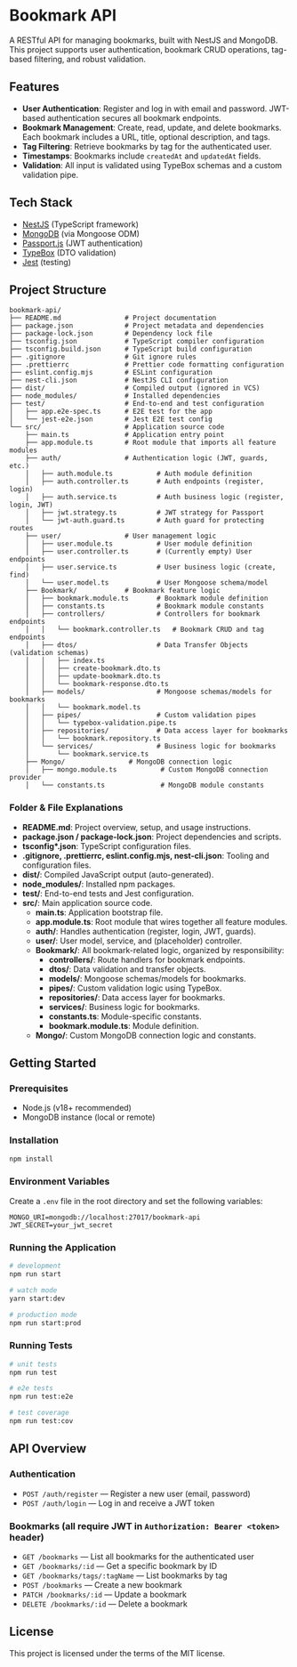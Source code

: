 # Bookmark API

A RESTful API for managing bookmarks, built with NestJS and MongoDB. This project supports user authentication, bookmark CRUD operations, tag-based filtering, and robust validation.

## Features

- **User Authentication**: Register and log in with email and password. JWT-based authentication secures all bookmark endpoints.
- **Bookmark Management**: Create, read, update, and delete bookmarks. Each bookmark includes a URL, title, optional description, and tags.
- **Tag Filtering**: Retrieve bookmarks by tag for the authenticated user.
- **Timestamps**: Bookmarks include `createdAt` and `updatedAt` fields.
- **Validation**: All input is validated using TypeBox schemas and a custom validation pipe.

## Tech Stack

- [NestJS](https://nestjs.com/) (TypeScript framework)
- [MongoDB](https://www.mongodb.com/) (via Mongoose ODM)
- [Passport.js](http://www.passportjs.org/) (JWT authentication)
- [TypeBox](https://github.com/sinclairzx81/typebox) (DTO validation)
- [Jest](https://jestjs.io/) (testing)

## Project Structure

```
bookmark-api/
├── README.md                # Project documentation
├── package.json             # Project metadata and dependencies
├── package-lock.json        # Dependency lock file
├── tsconfig.json            # TypeScript compiler configuration
├── tsconfig.build.json      # TypeScript build configuration
├── .gitignore               # Git ignore rules
├── .prettierrc              # Prettier code formatting configuration
├── eslint.config.mjs        # ESLint configuration
├── nest-cli.json            # NestJS CLI configuration
├── dist/                    # Compiled output (ignored in VCS)
├── node_modules/            # Installed dependencies
├── test/                    # End-to-end and test configuration
│   ├── app.e2e-spec.ts      # E2E test for the app
│   └── jest-e2e.json        # Jest E2E test config
└── src/                     # Application source code
    ├── main.ts              # Application entry point
    ├── app.module.ts        # Root module that imports all feature modules
    ├── auth/                # Authentication logic (JWT, guards, etc.)
    │   ├── auth.module.ts           # Auth module definition
    │   ├── auth.controller.ts       # Auth endpoints (register, login)
    │   ├── auth.service.ts          # Auth business logic (register, login, JWT)
    │   ├── jwt.strategy.ts          # JWT strategy for Passport
    │   └── jwt-auth.guard.ts        # Auth guard for protecting routes
    ├── user/                # User management logic
    │   ├── user.module.ts           # User module definition
    │   ├── user.controller.ts       # (Currently empty) User endpoints
    │   ├── user.service.ts          # User business logic (create, find)
    │   └── user.model.ts            # User Mongoose schema/model
    ├── Bookmark/            # Bookmark feature logic
    │   ├── bookmark.module.ts       # Bookmark module definition
    │   ├── constants.ts             # Bookmark module constants
    │   ├── controllers/             # Controllers for bookmark endpoints
    │   │   └── bookmark.controller.ts   # Bookmark CRUD and tag endpoints
    │   ├── dtos/                    # Data Transfer Objects (validation schemas)
    │   │   ├── index.ts
    │   │   ├── create-bookmark.dto.ts
    │   │   ├── update-bookmark.dto.ts
    │   │   └── bookmark-response.dto.ts
    │   ├── models/                  # Mongoose schemas/models for bookmarks
    │   │   └── bookmark.model.ts
    │   ├── pipes/                   # Custom validation pipes
    │   │   └── typebox-validation.pipe.ts
    │   ├── repositories/            # Data access layer for bookmarks
    │   │   └── bookmark.repository.ts
    │   └── services/                # Business logic for bookmarks
    │       └── bookmark.service.ts
    ├── Mongo/                # MongoDB connection logic
    │   ├── mongo.module.ts           # Custom MongoDB connection provider
    │   └── constants.ts              # MongoDB module constants
```

### Folder & File Explanations

- **README.md**: Project overview, setup, and usage instructions.
- **package.json / package-lock.json**: Project dependencies and scripts.
- **tsconfig\*.json**: TypeScript configuration files.
- **.gitignore, .prettierrc, eslint.config.mjs, nest-cli.json**: Tooling and configuration files.
- **dist/**: Compiled JavaScript output (auto-generated).
- **node_modules/**: Installed npm packages.
- **test/**: End-to-end tests and Jest configuration.
- **src/**: Main application source code.
  - **main.ts**: Application bootstrap file.
  - **app.module.ts**: Root module that wires together all feature modules.
  - **auth/**: Handles authentication (register, login, JWT, guards).
  - **user/**: User model, service, and (placeholder) controller.
  - **Bookmark/**: All bookmark-related logic, organized by responsibility:
    - **controllers/**: Route handlers for bookmark endpoints.
    - **dtos/**: Data validation and transfer objects.
    - **models/**: Mongoose schemas/models for bookmarks.
    - **pipes/**: Custom validation logic using TypeBox.
    - **repositories/**: Data access layer for bookmarks.
    - **services/**: Business logic for bookmarks.
    - **constants.ts**: Module-specific constants.
    - **bookmark.module.ts**: Module definition.
  - **Mongo/**: Custom MongoDB connection logic and constants.

## Getting Started

### Prerequisites

- Node.js (v18+ recommended)
- MongoDB instance (local or remote)

### Installation

```bash
npm install
```

### Environment Variables

Create a `.env` file in the root directory and set the following variables:

```
MONGO_URI=mongodb://localhost:27017/bookmark-api
JWT_SECRET=your_jwt_secret
```

### Running the Application

```bash
# development
npm run start

# watch mode
yarn start:dev

# production mode
npm run start:prod
```

### Running Tests

```bash
# unit tests
npm run test

# e2e tests
npm run test:e2e

# test coverage
npm run test:cov
```

## API Overview

### Authentication

- `POST /auth/register` — Register a new user (email, password)
- `POST /auth/login` — Log in and receive a JWT token

### Bookmarks (all require JWT in `Authorization: Bearer <token>` header)

- `GET /bookmarks` — List all bookmarks for the authenticated user
- `GET /bookmarks/:id` — Get a specific bookmark by ID
- `GET /bookmarks/tags/:tagName` — List bookmarks by tag
- `POST /bookmarks` — Create a new bookmark
- `PATCH /bookmarks/:id` — Update a bookmark
- `DELETE /bookmarks/:id` — Delete a bookmark

## License

This project is licensed under the terms of the MIT license.
